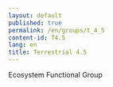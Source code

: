 ```yaml
---
layout: default
published: true
permalink: /en/groups/t_4_5
content-id: T4.5
lang: en
title: Terrestrial 4.5
---
```


Ecosystem Functional Group
